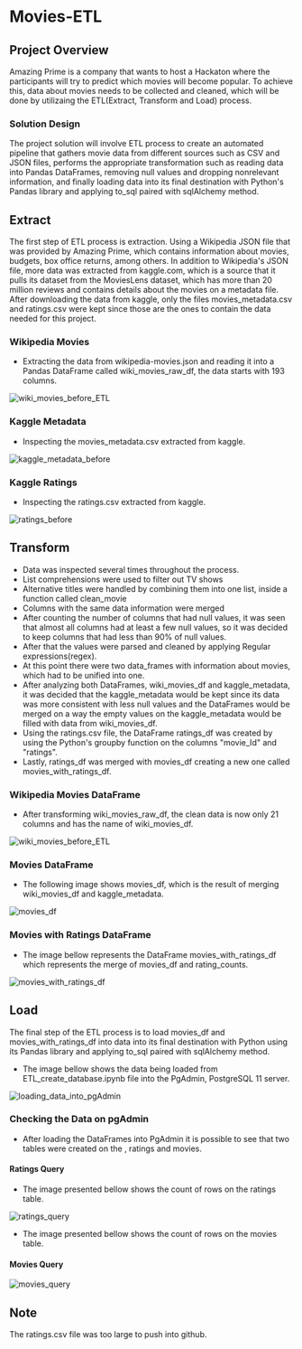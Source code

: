 # Movies-ETL

## Project Overview

Amazing Prime is a company that wants to host a Hackaton where the participants will try to predict which movies will become popular. To achieve this, data about movies needs to be collected and cleaned, which will be done by utilizaing the ETL(Extract, Transform and Load) process.

### Solution Design

The project solution will involve ETL process to create an automated pipeline that gathers movie data from different sources such as CSV and JSON files, performs the appropriate transformation such as reading data into Pandas DataFrames, removing null values and dropping nonrelevant information, and finally loading data into its final destination with Python's Pandas library and applying to_sql paired with sqlAlchemy method.



## Extract

The first step of ETL process is extraction. Using a Wikipedia JSON file that was provided by Amazing Prime, which contains information about movies, budgets, box office returns, among others. 
In addition to Wikipedia's JSON file, more data was extracted from kaggle.com, which is a source that it pulls its dataset from the MoviesLens dataset, which has more than 20 million reviews and contains details about the movies on a metadata file.
After downloading the data from kaggle, only the files movies_metadata.csv and ratings.csv were kept since those are the ones to contain the data needed for this project.


### Wikipedia Movies

- Extracting the data from wikipedia-movies.json and reading it into a Pandas DataFrame called wiki_movies_raw_df, the data starts with 193 columns.

![wiki_movies_before_ETL](./Resources/wiki_movies_before_ETL.png)


### Kaggle Metadata 

- Inspecting the movies_metadata.csv extracted from kaggle.


![kaggle_metadata_before](./Resources/kaggle_metadata_before.png)


### Kaggle Ratings

- Inspecting the ratings.csv extracted from kaggle.

![ratings_before](./Resources/ratings_before.png)



## Transform

- Data was inspected several times throughout the process.
- List comprehensions were used to filter out TV shows
- Alternative titles were handled by combining them into one list, inside a function called clean_movie
- Columns with the same data information were merged
- After counting the number of columns that had null values, it was seen that almost all columns had at least a few null values, so it was decided to keep columns that had less than 90% of null values.
- After that the values were parsed and cleaned by applying Regular expressions(regex).
- At this point there were two data_frames with information about movies, which had to be unified into one. 
- After analyzing both DataFrames, wiki_movies_df and kaggle_metadata, it was decided that the kaggle_metadata would be kept since its data was more consistent with less null values and the DataFrames would be merged on a way the empty values on the kaggle_metadata would be filled with data from wiki_movies_df.
- Using the ratings.csv file, the DataFrame ratings_df was created by using the Python's groupby function on the columns "movie_Id" and "ratings". 
- Lastly, ratings_df was merged with movies_df creating a new one called movies_with_ratings_df.

### Wikipedia Movies DataFrame 


- After transforming wiki_movies_raw_df, the clean data is now only 21 columns and has the name of wiki_movies_df.

![wiki_movies_before_ETL](./Resources/wiki_movies_after_ETL.png)

### Movies DataFrame

- The following image shows movies_df, which is the result of merging wiki_movies_df and kaggle_metadata.

![movies_df](./Resources/movies_df.png)


### Movies with Ratings DataFrame

- The image bellow represents the DataFrame movies_with_ratings_df which represents the merge of movies_df and rating_counts.

![movies_with_ratings_df](./Resources/movies_with_ratings_df.png)


## Load

The final step of the ETL process is to load movies_df and movies_with_ratings_df into data into its final destination with Python using its Pandas library and applying to_sql paired with sqlAlchemy method.

- The image bellow shows the data being loaded from ETL_create_database.ipynb file into the PgAdmin, PostgreSQL 11 server.

![loading_data_into_pgAdmin](./Resources/loading_data_into_pgAdmin.png)


### Checking the Data on pgAdmin

- After loading the DataFrames into PgAdmin it is possible to see that two tables were created on the , ratings and movies.

#### Ratings Query

-   The image presented bellow shows the count of rows on the ratings table.

![ratings_query](./Resources/ratings_query.png)

- The image presented bellow shows the count of rows on the movies table.

#### Movies Query

![movies_query](./Resources/movies_query.png)

## Note

The ratings.csv file was too large to push into github. 